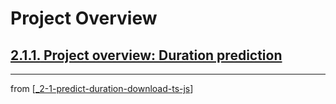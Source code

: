 # Project Overview

## [**2.1.1.** Project overview: Duration prediction](https://livebook.manning.com/book/deep-learning-with-javascript/chapter-2/9)

---
from [[_2-1-predict-duration-download-ts-js]]

[//begin]: # "Autogenerated link references for markdown compatibility"
[_2-1-predict-duration-download-ts-js]: _2-1-predict-duration-download-ts-js.md "Predict TF.js Download"
[//end]: # "Autogenerated link references"